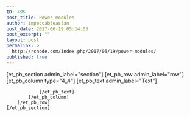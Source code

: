 ```yaml
---
ID: 495
post_title: Power modules
author: impeccableaslan
post_date: 2017-06-19 05:14:03
post_excerpt: ""
layout: post
permalink: >
  http://rcnode.com/index.php/2017/06/19/power-modules/
published: true
---
```

[et_pb_section admin_label="section"]
		[et_pb_row admin_label="row"]
			[et_pb_column type="4_4"]
				[et_pb_text admin_label="Text"]
					
				[/et_pb_text]
			[/et_pb_column]
		[/et_pb_row]
	[/et_pb_section]